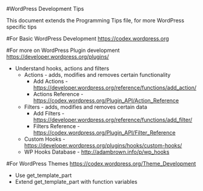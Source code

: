 #WordPress Development Tips

This document extends the Programming Tips file, for more WordPress specific tips

#For Basic WordPress Development
https://codex.wordpress.org

#For more on WordPress Plugin development
https://developer.wordpress.org/plugins/
- Understand hooks, actions and filters
	- Actions - adds, modifies and removes certain functionality
		- Add Actions - https://developer.wordpress.org/reference/functions/add_action/
		- Actions Reference - https://codex.wordpress.org/Plugin_API/Action_Reference
	- Filters - adds, modifies and removes certain data
		- Add Filters - https://developer.wordpress.org/reference/functions/add_filter/
		- Filters Reference - https://codex.wordpress.org/Plugin_API/Filter_Reference
	- Custom Hooks - https://developer.wordpress.org/plugins/hooks/custom-hooks/
	- WP Hooks Database - http://adambrown.info/p/wp_hooks

#For WordPress Themes
https://codex.wordpress.org/Theme_Development
- Use get_template_part
- Extend get_template_part with function variables